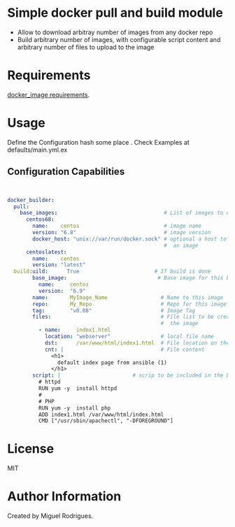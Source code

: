 # Simple docker pull and build module

 * Allow to download arbitray number of images from any docker repo
 * Build arbitrary number of images, with configurable script content and arbitrary number of files to upload to the image

# Requirements

[docker_image requirements](http://docs.ansible.com/ansible/latest/docker_image_module.html).

# Usage

Define the Configuration hash some place . Check Examples at defaults/main.yml.ex

## Configuration Capabilities

```yaml


docker_builder:
  pull:
    base_images:                                  # List of images to download
      centos68:
        name:    centos                           # image name
        version: "6.8"                            # image version
        docker_host: "unix://var/run/docker.sock" # optional a host to download
                                                  #  an image
      centoslatest:
        name:    centos
        version: "latest"
  build:uild:      True                        # If build is done
        base_image:                             # Base image for this build
          name:     centos
          version:  "6.9"
        name:       MyImage_Name                 # Name to this image
        repo:       My_Repo                      # Repo for this image
        tag:        "v0.08"                      # Image Tag
        files:                                   # File list to be created on
                                                 #  the image
          - name:     index1.html
            location: "webserver"                # local file name
            dst:      /var/www/html/index1.html  # File location on the image
            cnt: |                               # File content
              <h1>
                default index page from ansible (1)
              </h1>
        script: |                       # scrip to be included in the Dockerfile
          # httpd
          RUN yum -y  install httpd
          #
          # PHP
          RUN yum -y  install php
          ADD index1.html /var/www/html/index.html
          CMD ["/usr/sbin/apachectl", "-DFOREGROUND"]

```


# License

MIT

# Author Information

Created by Miguel Rodrigues.
